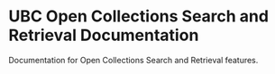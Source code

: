 # UBC Open Collections Search and Retrieval Documentation
Documentation for Open Collections Search and Retrieval features.
